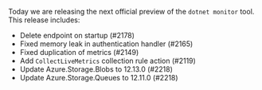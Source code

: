 
Today we are releasing the next official preview of the `dotnet monitor` tool. This release includes:

- Delete endpoint on startup (#2178)
- Fixed memory leak in authentication handler (#2165)
- Fixed duplication of metrics (#2149)
- Add `CollectLiveMetrics` collection rule action (#2119)
- Update Azure.Storage.Blobs to 12.13.0 (#2218)
- Update Azure.Storage.Queues to 12.11.0 (#2218)
